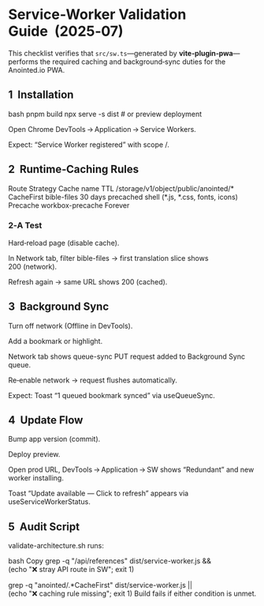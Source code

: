 # Service‑Worker Validation Guide  (2025‑07)

This checklist verifies that `src/sw.ts`—generated by **vite‑plugin‑pwa**—performs
the required caching and background‑sync duties for the Anointed.io PWA.

## 1  Installation

bash
pnpm build
npx serve -s dist            # or preview deployment

Open Chrome DevTools → Application → Service Workers.

Expect: “Service Worker registered” with scope /.

## 2  Runtime‑Caching Rules
Route	Strategy	Cache name	TTL
/storage/v1/object/public/anointed/*	CacheFirst	bible-files	30 days
precached shell (*.js, *.css, fonts, icons)	Precache	workbox-precache	Forever

### 2‑A Test
Hard‑reload page (disable cache).

In Network tab, filter bible-files → first translation slice shows 200 (network).

Refresh again → same URL shows 200 (cached).

## 3  Background Sync
Turn off network (Offline in DevTools).

Add a bookmark or highlight.

Network tab shows queue-sync PUT request added to Background Sync queue.

Re‑enable network → request flushes automatically.

Expect: Toast “1 queued bookmark synced” via useQueueSync.

## 4  Update Flow
Bump app version (commit).

Deploy preview.

Open prod URL, DevTools → Application → SW shows “Redundant” and new worker installing.

Toast “Update available — Click to refresh” appears via useServiceWorkerStatus.

## 5  Audit Script
validate-architecture.sh runs:

bash
Copy
grep -q "/api/references" dist/service-worker.js && \
  (echo "❌ stray API route in SW"; exit 1)

grep -q "anointed/.*CacheFirst" dist/service-worker.js || \
  (echo "❌ caching rule missing"; exit 1)
Build fails if either condition is unmet.

